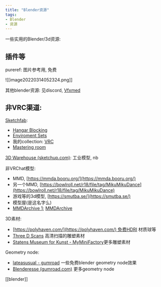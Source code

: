 ```yaml
---
title: "Blender资源"
tags:
- Blender
- 资源
---
```



一些实用的Blender/3d资源:

## 插件等

pureref: 图片参考用, 免费

![[image20220314052324.png]]

其他blender资源: 见discord, [Vfxmed](https://www.vfxmed.com/)


## 非VRC渠道:

[Sketchfab](https://sketchfab.com/search?type=models):

-   [Hangar Blocking](https://sketchfab.com/3d-models/hangar-blocking-bdb37f544b764d9e8e72708a970bae13)
-   [Enviroment Sets](https://sketchfab.com/gutemnasc/collections/enviroment-sets)
-   我的collection: [VRC](https://sketchfab.com/trojblue/collections/vrc)
-   [Mastering room](https://3dwarehouse.sketchup.com/model/u8128f776-c2c1-461d-bfce-26c80031b1fe/Cube-1-Audio-studio-mastering-room?hl=en&login=true)



[3D Warehouse (sketchup.com)](https://3dwarehouse.sketchup.com/): 工业模型, nb



非VRChat模型:

- MMD, [https://mmda.booru.org/](https://mmda.booru.org/)
- 另一个MMD, [https://bowlroll.net/r18/file/tag/MikuMikuDance](https://bowlroll.net/r18/file/tag/MikuMikuDance)
- 游戏等的3d模型, [https://smutba.se/](https://smutba.se/)
- 模型屋(是这名字么)
-   [MMDArchive 1](https://mmda.booru.org/index.php?page=post&s=view&id=2592); [MMDArchive](https://mmda.booru.org/index.php?page=post&s=view&id=2445)

3D素材:
- [https://polyhaven.com/](https://polyhaven.com/) 免费HDRI 材质球等
- [Three D Scans](https://threedscans.com/) 高清扫描的雕塑素材
- [Statens Museum for Kunst - MyMiniFactory](https://www.myminifactory.com/users/SMK%20-%20Statens%20Museum%20for%20Kunst)更多雕塑素材

Geometry node:
- [lateasusual - gumroad](https://lateasusual.gumroad.com/ ) 一些免费blender geometry node效果
- [Blenderesse (gumroad.com)](https://blenderesse.gumroad.com/?recommended_by=library) 更多geometry node

[[blender]]

